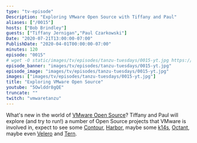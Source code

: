 ```yaml
---
type: "tv-episode"
Description: "Exploring VMware Open Source with Tiffany and Paul"
aliases: ["/0015"]
hosts: ["Bob Brindley"]
guests: ["Tiffany Jernigan","Paul Czarkowski"]
Date: "2020-07-21T13:00:00-07:00"
PublishDate: "2020-04-01T00:00:00-07:00"
minutes: 120
episode: "0015"
# wget -O static/images/tv/episodes/tanzu-tuesdays/0015-yt.jpg https://img.youtube.com/vi/5Owlddr8gQE/mqdefault.jpg
episode_banner: "images/tv/episodes/tanzu-tuesdays/0015-yt.jpg"
episode_image: "images/tv/episodes/tanzu-tuesdays/0015-yt.jpg"
images: ["images/tv/episodes/tanzu-tuesdays/0015-yt.jpg"]
title: "Exploring VMware Open Source"
youtube: "5Owlddr8gQE"
truncate: ""
twitch: "vmwaretanzu"
---
```


What's new in the world of [VMware Open Source](https://www.vmware.com/opensource.html)? Tiffany and Paul will explore (and try to run!) a number of Open Source projects that VMware is involved in, expect to see some [Contour](https://github.com/projectcontour/contour), [Harbor](https://github.com/goharbor/harbor), maybe some [k14s](https://github.com/k14s), [Octant](https://github.com/vmware-tanzu/octant), maybe even [Velero](https://github.com/vmware-tanzu/velero) and [Tern](https://github.com/tern-tools/tern).
